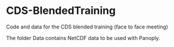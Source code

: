 # CDS-BlendedTraining
Code and data for the CDS blended training (face to face meeting)

The folder Data contains NetCDF data to be used with Panoply.
